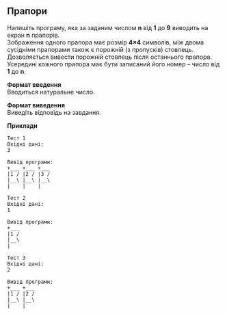 ## Прапори
Напишіть програму, яка за заданим числом **n** від **1** до **9** виводить на 
екран **n** прапорів.  
Зображення одного прапора має розмір **4×4** символів, між двома сусідніми
прапорами також є порожній (з пропусків) стовпець. Дозволяється вивести
порожній стовпець після останнього прапора. Усередині кожного прапора має бути
записаний його номер – число від **1** до **n**.

**Формат введення**  
Вводиться натуральне число.

**Формат виведення**  
Виведіть відповідь на завдання.

**Приклади**  
```
Тест 1
Вхідні дані:
3

Вивід програми:
+___ +___ +___
|1 / |2 / |3 /
|__\ |__\ |__\
|    |    |    

Тест 2
Вхідні дані:
1

Вивід програми:
+___
|1 /
|__\
|    

Тест 3
Вхідні дані:
2

Вивід програми:
+___ +___
|1 / |2 /
|__\ |__\
|    |
```
